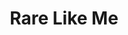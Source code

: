 ---
hackday: 26-london
title: Rare Like Me
summary: App to track symptoms of your rare disease, communicate with clinicians and
  share info with rare disease community around the world
thumbnail: rare_like_me.jpg
team:
- Deborah Harris
- Kirti Sharma
- Tim Wisniewski
links:
  presentation: https://docs.google.com/presentation/d/1-Az7LLsmaDxNWQGBuDGfOPMT_L5JMRWSeSSXjkW5dHo/edit
  video: https://youtu.be/LVAcjzKLw74
  code:
  - https://github.com/timwis/rare-together
about: "Our app helps patients and clinicians. For patients it helps to build a strong
  and supportive health-focused community, fostering knowledge sharing and mutual
  support. Contribute to Clinical Communications, Build Community #RareLikeMe is an
  innovative App that helps patients:\n\n - regularly track and record clinical symptoms,
  health & wellbeing issues for their rare disease\n - build and contribute to a global
  community of others with their rare disease\n - reduce feelings of isolation and
  lack of information\n - support self-advocacy when interacting with clinicians (GP
  / outpatient appointments / inpatient discussions)\n\nRare Like Me App also helps
  clinicians (Local GP./ outpatient appointments/ inpatient journey) by:\n\n - addressing
  the universal problem clinicians face when patients do not offer daily or diarise
  all symptoms or experiences in between appointments.  \n - The app enables patients
  to be asked to provide samples on request for lab diagnostics, plus collate and
  provide a simple printed schedule of all tracked symptoms by type. \n - In addition,
  to any qualitative freeform commentary is included in order to enrich the clinical
  information and patient experience."
---